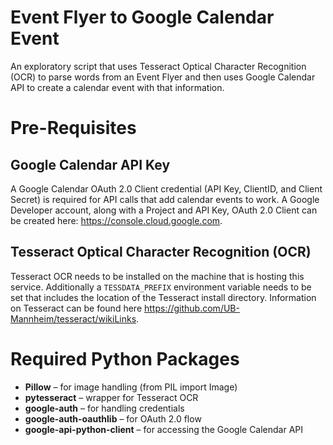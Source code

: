 # Event Flyer to Google Calendar Event
An exploratory script that uses Tesseract Optical Character Recognition (OCR) to parse words from an Event Flyer and then uses Google Calendar API to create a calendar event with that information.

# Pre-Requisites

## Google Calendar API Key
A Google Calendar OAuth 2.0 Client credential (API Key, ClientID, and Client Secret) is required for API calls that add calendar events to work. A Google Developer account, along with a Project and API Key, OAuth 2.0 Client can be created here: https://console.cloud.google.com.

## Tesseract Optical Character Recognition (OCR) 
Tesseract OCR needs to be installed on the machine that is hosting this service. Additionally a `TESSDATA_PREFIX` environment variable needs to be set that includes the location of the Tesseract install directory. Information on Tesseract can be found here https://github.com/UB-Mannheim/tesseract/wikiLinks.

# Required Python Packages

- **Pillow** – for image handling (from PIL import Image)
- **pytesseract** – wrapper for Tesseract OCR
- **google-auth** – for handling credentials
- **google-auth-oauthlib** – for OAuth 2.0 flow
- **google-api-python-client** – for accessing the Google Calendar API
